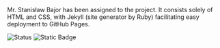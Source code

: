 Mr. Stanisław Bajor has been assigned to the project. It consists solely of HTML and CSS, with Jekyll (site generator by Ruby) facilitating easy
deployment to GitHub Pages.

![Status](https://img.shields.io/badge/Status-Active-green)
![Static Badge](https://img.shields.io/badge/student%20id-17915-blue)
